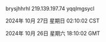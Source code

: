 brysjhhrhl 219.139.197.74 yqqlmgsycl

2024年 10月 27日 星期日 02:10:02 CST

2024年 10月 26日 星期六 18:10:02 GMT
